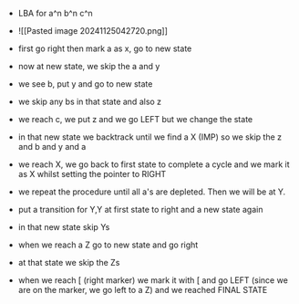- LBA for a^n b^n c^n 
- ![[Pasted image 20241125042720.png]]
- first go right then mark a as x, go to new state
- now at new state, we skip the a and y
- we see b, put y and go to new state
- we skip any bs in that state and also z
- we reach c, we put z and we go LEFT but we change the state
- in that new state we backtrack until we find a X (IMP) so we skip the z and b and y and a
- we reach X, we go back to first state to complete a cycle and we mark it as X whilst setting the pointer to RIGHT

- we repeat the procedure until all a's are depleted. Then we will be at Y.
- put a transition for Y,Y at first state to right and a new state again
- in that new state skip Ys 
- when we reach a Z go to new state and go right
- at that state we skip the Zs
- when we reach [ (right marker) we mark it with [ and go LEFT (since we are on the marker, we go left to a Z) and we reached FINAL STATE
